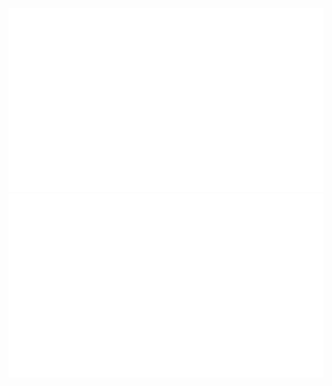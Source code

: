 <a href="https://github.com/codeeshop-oc/github-stats">

![](https://github.com/codeeshop-oc/github-stats/blob/master/generated/overview.svg)
![](https://github.com/codeeshop-oc/github-stats/blob/master/generated/languages.svg)

</a>
